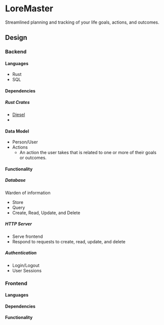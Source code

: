 # LoreMaster

Streamlined planning and tracking of your life goals, actions, and outcomes.

## Design

### Backend

#### Languages

- Rust
- SQL  

#### Dependencies 

##### Rust Crates
 - [Diesel]()
 - []()


#### Data Model

- Person/User
- Actions
   - An action the user takes that is related to one or more of their goals or outcomes.

#### Functionality
 
##### Database

Warden of information 

- Store
- Query
- Create, Read, Update, and Delete


##### HTTP Server

- Serve frontend 
- Respond to requests to create, read, update, and delete

##### Authentication

- Login/Logout
- User Sessions


### Frontend

#### Languages

#### Dependencies

#### Functionality
